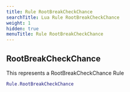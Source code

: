 ```yaml
---
title: Rule RootBreakCheckChance
searchTitle: Lua Rule RootBreakCheckChance
weight: 1
hidden: true
menuTitle: Rule RootBreakCheckChance
---
```

## RootBreakCheckChance

This represents a RootBreakCheckChance Rule
```lua
Rule.RootBreakCheckChance
```